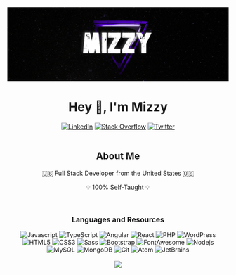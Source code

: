 <div align="center" width="100%">
<img src="https://raw.githubusercontent.com/mizzyexists/mizzyexists/main/GithubLogo.jpg" width="600px">
</div>

<div align="center" width="100%">
  <h1>Hey 👋, I'm Mizzy</h1>
  <a href="https://www.linkedin.com/in/andrewmissey/"><img src="https://img.shields.io/badge/Linkedin-0077b5?style=flat-square&logo=linkedin" alt="LinkedIn" /></a>
  <a href="https://stackoverflow.com/users/16496546/mizzy"><img src="https://img.shields.io/badge/Stack Overflow-f48024?style=flat-square&logo=stackoverflow&logoColor=white" alt="Stack Overflow" /></a>
  <a href="https://www.twitter.com/mizzyexists/"><img src="https://img.shields.io/badge/Twitter-1DA1F2?style=flat-square&logo=twitter&logoColor=fff" alt="Twitter" /></a>
</div>
<br/>
<div align="center">
  <h2>About Me</h2>
  <p>🇺🇸 Full Stack Developer from the United States 🇺🇸</p>
  <p>💡 100% Self-Taught 💡</p>
</div>
<br/>

<div align="center">
  <h3>Languages and Resources</h3>
  <img src="https://img.shields.io/badge/-JavaScript-F7DF1E?style=flat-square&logo=javascript&logoColor=000000" alt="Javascript">
  <img src="https://img.shields.io/badge/-TypeScript-3178C6?style=flat-square&logo=javascript&logoColor=fff" alt="TypeScript">
  <img src="https://img.shields.io/badge/-Angular-DD0031?style=flat-square&logo=angular&logoColor=fff" alt="Angular">
  <img src="https://img.shields.io/badge/-React-61DAFB?style=flat-square&logo=react&logoColor=000" alt="React">
  <img src="https://img.shields.io/badge/-PHP-777BB4?style=flat-square&logo=php&logoColor=fff" alt="PHP">
  <img src="https://img.shields.io/badge/-WordPress-21759B?style=flat-square&logo=wordpress&logoColor=fff" alt="WordPress">
  <img src="https://img.shields.io/badge/-HTML5-%23E44D27?style=flat-square&logo=html5&logoColor=ffffff" alt="HTML5">
  <img src="https://img.shields.io/badge/-CSS3-%231572B6?style=flat-square&logo=css3" alt="CSS3">
  <img src="https://img.shields.io/badge/-Sass-%23CC6699?style=flat-square&logo=sass&logoColor=ffffff" alt="Sass">
  <img src="https://img.shields.io/badge/-Bootstrap-563D7C?style=flat-square&logo=bootstrap&logoColor=fff" alt="Bootstrap">
  <img src="https://img.shields.io/badge/-Font%20Awesome-528DD7?style=flat-square&logo=fontawesome&logoColor=fff" alt="FontAwesome">
  <img src="https://img.shields.io/badge/-Nodejs-339933?style=flat-square&logo=Node.js&logoColor=ffffff" alt="Nodejs">
  <img src="https://img.shields.io/badge/-MySQL-4479A1?style=flat-square&logo=mysql&logoColor=ffffff" alt="MySQL">
  <img src="https://img.shields.io/badge/-MongoDB-47A248?style=flat-square&logo=mongodb&logoColor=ffffff" alt="MongoDB">
  <img src="https://img.shields.io/badge/-Git-%23F05032?style=flat-square&logo=git&logoColor=%23ffffff" alt="Git">
  <img src="http://img.shields.io/badge/-Atom-68BC71?style=flat-square&logo=atom&logoColor=ffffff" alt="Atom">
  <img src="http://img.shields.io/badge/-JetBrains-6B57FF?style=flat-square&logo=jetbrains&logoColor=ffffff" alt="JetBrains">
</div>


<br/>
<div align="center" width="100%">
<img src="https://github-readme-stats.vercel.app/api?username=mizzyexists&title_color=4f08dc&text_color=FFFFFF&show_icons=true&icon_color=4f08dc&include_all_commits=true&count_private=true&theme=dark" height="200px">
</div>

